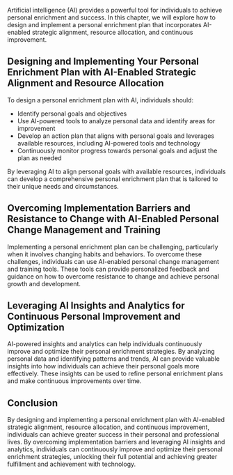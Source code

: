 

Artificial intelligence (AI) provides a powerful tool for individuals to achieve personal enrichment and success. In this chapter, we will explore how to design and implement a personal enrichment plan that incorporates AI-enabled strategic alignment, resource allocation, and continuous improvement.

Designing and Implementing Your Personal Enrichment Plan with AI-Enabled Strategic Alignment and Resource Allocation
--------------------------------------------------------------------------------------------------------------------

To design a personal enrichment plan with AI, individuals should:

* Identify personal goals and objectives
* Use AI-powered tools to analyze personal data and identify areas for improvement
* Develop an action plan that aligns with personal goals and leverages available resources, including AI-powered tools and technology
* Continuously monitor progress towards personal goals and adjust the plan as needed

By leveraging AI to align personal goals with available resources, individuals can develop a comprehensive personal enrichment plan that is tailored to their unique needs and circumstances.

Overcoming Implementation Barriers and Resistance to Change with AI-Enabled Personal Change Management and Training
-------------------------------------------------------------------------------------------------------------------

Implementing a personal enrichment plan can be challenging, particularly when it involves changing habits and behaviors. To overcome these challenges, individuals can use AI-enabled personal change management and training tools. These tools can provide personalized feedback and guidance on how to overcome resistance to change and achieve personal growth and development.

Leveraging AI Insights and Analytics for Continuous Personal Improvement and Optimization
-----------------------------------------------------------------------------------------

AI-powered insights and analytics can help individuals continuously improve and optimize their personal enrichment strategies. By analyzing personal data and identifying patterns and trends, AI can provide valuable insights into how individuals can achieve their personal goals more effectively. These insights can be used to refine personal enrichment plans and make continuous improvements over time.

Conclusion
----------

By designing and implementing a personal enrichment plan with AI-enabled strategic alignment, resource allocation, and continuous improvement, individuals can achieve greater success in their personal and professional lives. By overcoming implementation barriers and leveraging AI insights and analytics, individuals can continuously improve and optimize their personal enrichment strategies, unlocking their full potential and achieving greater fulfillment and achievement with technology.
